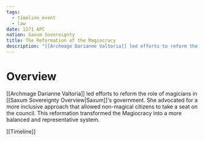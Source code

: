 ```yaml
---
tags:
  - timeline_event
  - law
date: 1271 APC
nation: Saxum Sovereignty
title: The Reformation of the Magiocracy
description: "[[Archmage Darianne Valtoria]] led efforts to reform the role of magicians in [[Saxum Sovereignty Overview|Saxum]]'s government. She advocated for a more inclusive approach that allowed non-magical citizens to take a seat on the council. This reformation transformed the Magiocracy into a more balanced and representative system."
---
```

# Overview
[[Archmage Darianne Valtoria]] led efforts to reform the role of magicians in [[Saxum Sovereignty Overview|Saxum]]'s government. She advocated for a more inclusive approach that allowed non-magical citizens to take a seat on the council. This reformation transformed the Magiocracy into a more balanced and representative system.

[[Timeline]]